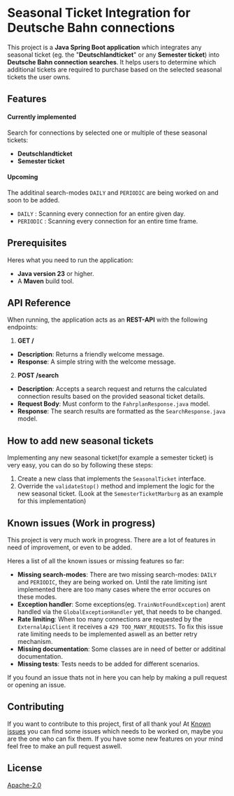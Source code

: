 # Seasonal Ticket Integration for Deutsche Bahn connections
This project is a **Java Spring Boot application** which integrates any seasonal ticket (eg. the "**Deutschlandticket**" or any **Semester ticket**) into **Deutsche Bahn connection searches**. It helps users to determine which additional tickets are required to purchase based on the selected seasonal tickets the user owns. 


## Features
#### Currently implemented
Search for connections by selected one or multiple of these seasonal tickets:
- **Deutschlandticket**
- **Semester ticket**

#### Upcoming
The additinal search-modes `DAILY` and `PERIODIC` are being worked on and soon to be added.
- `DAILY` : Scanning every connection for an entire given day.
- `PERIODIC` : Scanning every connection for an entire time frame.


## Prerequisites
Heres what you need to run the application:
- **Java version 23** or higher.
- A **Maven** build tool.

## API Reference

When running, the application acts as an **REST-API** with the following endpoints:
1. **GET /** 
- **Description**: Returns a friendly welcome message.
- **Response**: A simple string with the welcome message.

2. **POST /search** 
- **Description**: Accepts a search request and returns the calculated connection results based on the provided seasonal ticket details.
- **Request Body**: Must conform to the `FahrplanResponse.java` model.
- **Response**: The search results are formatted as the `SearchResponse.java` model.

## How to add new seasonal tickets
Implementing any new seasonal ticket(for example a semester ticket) is very easy, you can do so by following these steps:


1. Create a new class that implements the `SeasonalTicket` interface.
2. Override the `validateStop()` method and implement the logic for the new seasonal ticket. (Look at the `SemesterTicketMarburg` as an example for this implementation)
## Known issues (Work in progress)
This project is very much work in progress. There are a lot of features in need of improvement, or even to be added.

Heres a list of all the known issues or missing features so far:
- **Missing search-modes**: There are two missing search-modes: `DAILY` and `PERIODIC`, they are being worked on. Until the rate limiting isnt implemented there are too many cases where the error occures on these modes. 
- **Exception handler**: Some exceptions(eg. `TrainNotFoundException`) arent handled via the `GlobalExceptionHandler` yet, that needs to be changed.
- **Rate limiting**: When too many connections are requested by the `ExternalApiClient` it receives a `429 TOO_MANY_REQUESTS`. To fix this issue rate limiting needs to be implemented aswell as an better retry mechanism.
- **Missing documentation**: Some classes are in need of better or additinal documentation.
- **Missing tests**: Tests needs to be added for different scenarios.


If you found an issue thats not in here you can help by making a pull request or opening an issue.
## Contributing

If you want to contribute to this project, first of all thank you!
At [Known issues](#known-issues--work-in-progress-) you can find some issues which needs to be worked on, maybe you are the one who can fix them. If you have some new features on your mind feel free to make an pull request aswell.


## License

[Apache-2.0](https://www.apache.org/licenses/LICENSE-2.0)
